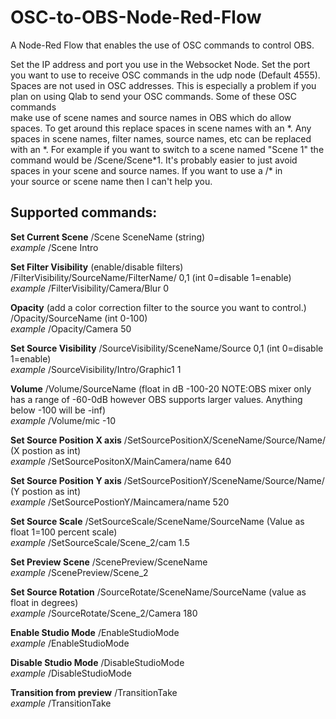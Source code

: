 # OSC-to-OBS-Node-Red-Flow
A Node-Red Flow that enables the use of OSC commands to control OBS. 

Set the IP address and port you use in the Websocket Node. Set the port you want to use to receive OSC commands in the udp node (Default 4555).  
Spaces are not used in OSC addresses. This is especially a problem if you plan on using Qlab to send your OSC commands. Some of these OSC commands  
make use of scene names and source names in OBS which do allow spaces. To get around this replace spaces in scene names with an \*. 
Any spaces in scene names, filter names, source names, etc can be replaced with an \*. For example if you want to switch to 
a scene named "Scene 1" the command would be /Scene/Scene\*1.  It's probably easier to just avoid spaces in your scene and source names. If you want to use a /* in  
your source or scene name then I can't help you.

## Supported commands:

**Set Current Scene** /Scene SceneName (string)  
*example* /Scene Intro  
  
**Set Filter Visibility** (enable/disable filters) /FilterVisibility/SourceName/FilterName/ 0,1 (int 0=disable 1=enable)  
*example* /FilterVisibility/Camera/Blur 0
  
**Opacity** (add a color correction filter to the source you want to control.) /Opacity/SourceName (int 0-100)  
*example* /Opacity/Camera 50   
  
**Set Source Visibility** /SourceVisibility/SceneName/Source 0,1 (int 0=disable 1=enable)  
*example* /SourceVisibility/Intro/Graphic1 1
  
**Volume** /Volume/SourceName (float in dB -100-20 NOTE:OBS mixer only has a range of -60-0dB however OBS supports larger values. Anything below -100 will be -inf)  
*example* /Volume/mic -10  

**Set Source Position X axis** /SetSourcePositionX/SceneName/Source/Name/ (X postion as int)   
*example* /SetSourcePositonX/MainCamera/name  640

**Set Source Position Y axis** /SetSourcePositionY/SceneName/Source/Name/ (Y postion as int)   
*example* /SetSourcePostionY/Maincamera/name 520  

**Set Source Scale** /SetSourceScale/SceneName/SourceName (Value as float 1=100 percent scale)  
*example* /SetSourceScale/Scene_2/cam 1.5  

**Set Preview Scene** /ScenePreview/SceneName  
*example* /ScenePreview/Scene_2  

**Set Source Rotation** /SourceRotate/SceneName/SourceName (value as float in degrees)  
*example* /SourceRotate/Scene_2/Camera 180  

**Enable Studio Mode** /EnableStudioMode  
*example* /EnableStudioMode  

**Disable Studio Mode** /DisableStudioMode  
*example* /DisableStudioMode  
  
**Transition from preview** /TransitionTake  
*example* /TransitionTake  

